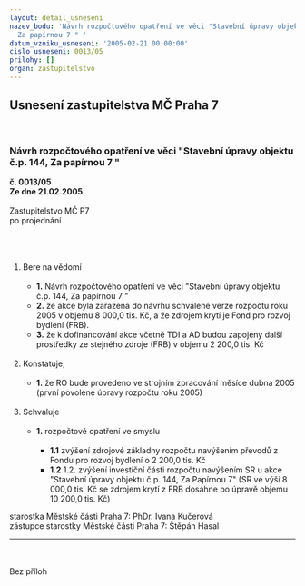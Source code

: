 ```yaml
---
layout: detail_usneseni
nazev_bodu: 'Návrh rozpočtového opatření ve věci "Stavební úpravy objektu č.p. 144,
  Za papírnou 7 " '
datum_vzniku_usneseni: '2005-02-21 00:00:00'
cislo_usneseni: 0013/05
prilohy: []
organ: zastupitelstvo
---
```

<div id="ucUsn_pList" class="usn">
	<span><h2>Usnesení zastupitelstva MČ Praha 7 </h2>
<br></span><div class="standBody">
<span><h3>Návrh rozpočtového opatření ve věci "Stavební úpravy objektu č.p. 144, Za papírnou 7 " </h3></span><div class="center">
		<strong>č. 0013/05</strong><br>
	</div>
<div class="center">
		<strong>Ze dne 21.02.2005</strong><br><br>
	</div>Zastupitelstvo MČ P7<br>po projednání<br><br><br><ol>
<br><li>Bere na vědomí <br><ul>
<br><li>
<strong>1.</strong> Návrh rozpočtového opatření ve věci "Stavební úpravy objektu č.p. 144, Za papírnou 7 " <br>
</li>
<li>
<strong>2.</strong> že akce byla zařazena do návrhu schválené verze rozpočtu roku 2005 v objemu 8 000,0 tis. Kč, a že zdrojem krytí je Fond pro rozvoj bydlení (FRB). <br>
</li>
<li>
<strong>3.</strong> že k dofinancování akce včetně TDI a AD budou zapojeny další prostředky ze stejného zdroje (FRB) v objemu 2 200,0 tis. Kč </li>
</ul>
<br>
</li>
<li>Konstatuje, <br><ul>
<br><li>
<strong>1.</strong> že RO bude provedeno ve strojním zpracování měsíce dubna 2005 (první povolené úpravy rozpočtu roku 2005) </li>
</ul>
<br>
</li>
<li>Schvaluje <br><ul>
<br><li>
<strong>1.</strong> rozpočtové opatření ve smyslu <br><ul>
<br><li>
<strong>1.1</strong> zvýšení zdrojové základny rozpočtu navýšením převodů z Fondu pro rozvoj bydlení o 2 200,0 tis. Kč <br>
</li>
<li>
<strong>1.2</strong> 1.2. zvýšení investiční části rozpočtu navýšením SR u akce "Stavební úpravy objektu č.p. 144, Za Papírnou 7" (SR ve výši 8 000,0 tis. Kč se zdrojem krytí z FRB dosáhne po úpravě objemu 10 200,0 tis. Kč)</li>
</ul>
</li>
</ul>
</li>
</ol>starostka Městské části Praha 7: PhDr. Ivana Kučerová<br>zástupce starostky Městské části Praha 7: Štěpán Hasal <br><hr>
<br><br>Bez příloh</div>
</div>